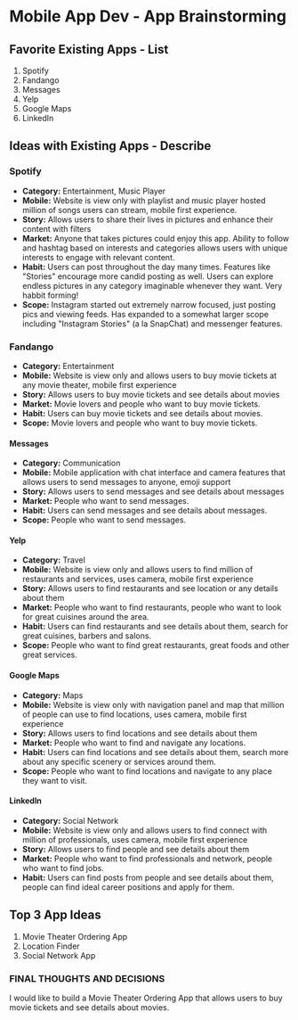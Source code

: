 Mobile App Dev - App Brainstorming
===

## Favorite Existing Apps - List
1. Spotify
1. Fandango
1. Messages
1. Yelp
2. Google Maps
3. LinkedIn

## Ideas with Existing Apps - Describe
### Spotify
   - **Category:** Entertainment, Music Player
   - **Mobile:** Website is view only with playlist and music player hosted million of songs users can stream, mobile first experience.
   - **Story:** Allows users to share their lives in pictures and enhance their content with filters
   - **Market:** Anyone that takes pictures could enjoy this app. Ability to follow and hashtag based on interests and categories allows users with unique interests to engage with relevant content.
   - **Habit:** Users can post throughout the day many times. Features like "Stories" encourage more candid posting as well. Users can explore endless pictures in any category imaginable whenever they want. Very habbit forming!
   - **Scope:** Instagram started out extremely narrow focused, just posting pics and viewing feeds. Has expanded to a somewhat larger scope including "Instagram Stories" (a la SnapChat) and messenger features. 
### Fandango
   - **Category:** Entertainment
   - **Mobile:** Website is view only and allows users to buy movie tickets at any movie theater, mobile first experience
   - **Story:** Allows users to buy movie tickets and see details about movies
   - **Market:** Movie lovers and people who want to buy movie tickets.
   - **Habit:** Users can buy movie tickets and see details about movies.
   - **Scope:** Movie lovers and people who want to buy movie tickets.

#### Messages
   - **Category:** Communication
   - **Mobile:** Mobile application with chat interface and camera features that allows users to send messages to anyone, emoji support
   - **Story:** Allows users to send messages and see details about messages
   - **Market:** People who want to send messages.
   - **Habit:** Users can send messages and see details about messages.
   - **Scope:** People who want to send messages.

#### Yelp
   - **Category:** Travel
   - **Mobile:** Website is view only and allows users to find million of restaurants and services, uses camera, mobile first experience
   - **Story:** Allows users to find restaurants and see location or any details about them
   - **Market:** People who want to find restaurants, people who want to look for great cuisines around the area.
   - **Habit:** Users can find restaurants and see details about them, search for great cuisines, barbers and salons.
   - **Scope:** People who want to find great restaurants, great foods and other great services.

#### Google Maps
   - **Category:** Maps
   - **Mobile:** Website is view only with navigation panel and map that million of people can use to find locations, uses camera, mobile first experience
   - **Story:** Allows users to find locations and see details about them
   - **Market:** People who want to find and navigate any locations.
   - **Habit:** Users can find locations and see details about them, search more about any specific scenery or services around them.
   - **Scope:** People who want to find locations and navigate to any place they want to visit.

#### LinkedIn
   - **Category:** Social Network
   - **Mobile:** Website is view only and allows users to find connect with million of professionals, uses camera, mobile first experience
   - **Story:** Allows users to find people and see details about them
   - **Market:** People who want to find professionals and network, people who want to find jobs.
   - **Habit:** Users can find posts from people and see details about them, people can find ideal career positions and apply for them.

## Top 3 App Ideas
1. Movie Theater Ordering App
2. Location Finder
3. Social Network App

### FINAL THOUGHTS AND DECISIONS
I would like to build a Movie Theater Ordering App that allows users to buy movie tickets and see details about movies.
